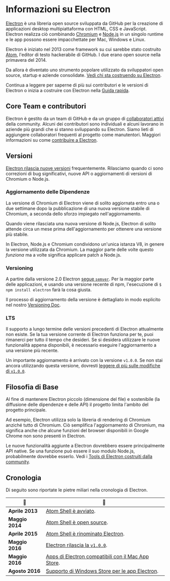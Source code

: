 # Informazioni su Electron

[Electron](https://electronjs.org) è una libreria open source sviluppata da GitHub per la creazione di applicazioni desktop multipiattaforma con HTML, CSS e JavaScript. Electron realizza ciò combinando [Chromium](https://www.chromium.org/Home) e [Node.js](https://nodejs.org) in un singolo runtime e le app possono essere impacchettate per Mac, Windows e Linux.

Electron è iniziato nel 2013 come framework su cui sarebbe stato costruito [Atom](https://atom.io), l'editor di testo hackerabile di GitHub. I due erano open source nella primavera del 2014.

Da allora è diventato uno strumento popolare utilizzato da sviluppatori open source, startup e aziende consolidate. [Vedi chi sta costruendo su Electron](https://electronjs.org/apps).

Continua a leggere per saperne di più sui contributori e le versioni di Electron o inizia a costruire con Electron nella [Guida rapida](quick-start.md).

## Core Team e contributori

Electron è gestito da un team di GitHub e da un gruppo di [collaboratori attivi](https://github.com/electron/electron/graphs/contributors) della community. Alcuni dei contributori sono individuali e alcuni lavorano in aziende più grandi che si stanno sviluppando su Electron. Siamo lieti di aggiungere collaboratori frequenti al progetto come manutentori. Maggiori informazioni su come [contribuire a Electron](https://github.com/electron/electron/blob/master/CONTRIBUTING.md).

## Versioni

[Electron rilascia nuove versioni](https://github.com/electron/electron/releases) frequentemente. Rilasciamo quando ci sono correzioni di bug significativi, nuove API o aggiornamenti di versioni di Chromium o Node.js.

### Aggiornamento delle Dipendenze

La versione di Chromium di Electron viene di solito aggiornata entro una o due settimane dopo la pubblicazione di una nuova versione stabile di Chromium, a seconda dello sforzo impiegato nell'aggiornamento.

Quando viene rilasciata una nuova versione di Node.js, Electron di solito attende circa un mese prima dell'aggiornamento per ottenere una versione più stabile.

In Electron, Node.js e Chromium condividono un'unica istanza V8, in genere la versione utilizzata da Chromium. La maggior parte delle volte questo *funziona* ma a volte significa applicare patch a Node.js.

### Versioning

A partire dalla versione 2.0 Electron [segue `semver`](https://semver.org). Per la maggior parte delle applicazioni, e usando una versione recente di npm, l'esecuzione di `$ npm install electron` farà la cosa giusta.

Il processo di aggiornamento della versione è dettagliato in modo esplicito nel nostro [Versioning Doc](electron-versioning.md).

### LTS 

Il supporto a lungo termine delle versioni precedenti di Electron attualmente non esiste. Se la tua versione corrente di Electron funziona per te, puoi rimanerci per tutto il tempo che desideri. Se si desidera utilizzare le nuove funzionalità appena disponibili, è necessario eseguire l'aggiornamento a una versione più recente.

Un importante aggiornamento è arrivato con la versione `v1.0.0`. Se non stai ancora utilizzando questa versione, dovresti [leggere di più sulle modifiche di `v1.0.0`](https://electronjs.org/blog/electron-1-0).

## Filosofia di Base

Al fine di mantenere Electron piccolo (dimensione del file) e sostenibile (la diffusione delle dipendenze e delle API) il progetto limita l'ambito del progetto principale.

Ad esempio, Electron utilizza solo la libreria di rendering di Chromium anziché tutto di Chromium. Ciò semplifica l'aggiornamento di Chromium, ma significa anche che alcune funzioni del browser disponibili in Google Chrome non sono presenti in Electron.

Le nuove funzionalità aggiunte a Electron dovrebbero essere principalmente API native. Se una funzione può essere il suo modulo Node.js, probabilmente dovrebbe esserlo. Vedi i [Tools di Electron costruiti dalla community](https://electronjs.org/community).

## Cronologia

Di seguito sono riportate le pietre miliari nella cronologia di Electron.

| :calendar:      | :tada:                                                                                                         |
| --------------- | -------------------------------------------------------------------------------------------------------------- |
| **Aprile 2013** | [Atom Shell è avviato](https://github.com/electron/electron/commit/6ef8875b1e93787fa9759f602e7880f28e8e6b45).  |
| **Maggio 2014** | [Atom Shell è open source](https://blog.atom.io/2014/05/06/atom-is-now-open-source.html).                      |
| **Aprile 2015** | [Atom Shell è rinominato Electron](https://github.com/electron/electron/pull/1389).                            |
| **Maggio 2016** | [Electron rilascia la `v1.0.0`](https://electronjs.org/blog/electron-1-0).                                     |
| **Maggio 2016** | [Apps di Electron compatibili con il Mac App Store](mac-app-store-submission-guide.md).                        |
| **Agosto 2016** | [Supporto di Windows Store per le app Electron](windows-store-guide.md).                                       |
